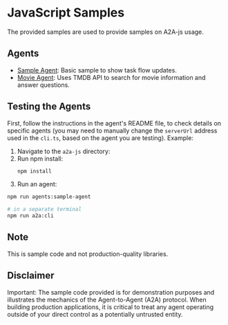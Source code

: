 # JavaScript Samples

The provided samples are used to provide samples on A2A-js usage.

## Agents

- [Sample Agent](agents/sample-agent/README.md): Basic sample to show task flow updates.
- [Movie Agent](agents/movie-agent/README.md): Uses TMDB API to search for movie information and answer questions.

## Testing the Agents

First, follow the instructions in the agent's README file, to check details on specific agents (you may need to manually change the `serverUrl` address used in the `cli.ts`, based on the agent you are testing).
Example:

1. Navigate to the `a2a-js` directory:
2. Run npm install:
    ```bash
    npm install
    ```
3. Run an agent:
```bash
npm run agents:sample-agent

# in a separate terminal
npm run a2a:cli
```

## Note

This is sample code and not production-quality libraries.

## Disclaimer
Important: The sample code provided is for demonstration purposes and illustrates the
mechanics of the Agent-to-Agent (A2A) protocol. When building production applications,
it is critical to treat any agent operating outside of your direct control as a
potentially untrusted entity.